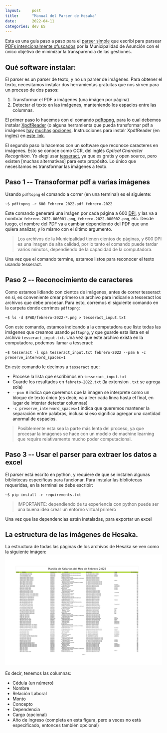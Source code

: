 ```yaml
---
layout:     post
title:      "Manual del Parser de Hesaka"
date:       2022-04-11
categories: dev ES
---
```


Esta es una guía paso a paso para el [parser simple](https://github.com/torresmateo/parser-hesaka) que escribí para parsear [PDFs intencionalmente ofuscados](https://www.asuncion.gov.py/hesaka) por la Municipalidad de Asunción con el único objetivo de minimizar la transparencia de las gestiones.

## Qué software instalar:

El parser es un parser de texto, y no un parser de imágenes. Para obtener el texto, necesitamos instalar dos herramientas gratuitas que nos sirven para un proceso de dos pasos:

1. Transformar el PDF a imágenes (una imágen por página)
2. Detectar el texto en las imágenes, manteniendo los espacios entre las columnas.

El primer paso lo hacemos con el comando [pdftopng](https://www.xpdfreader.com/pdftopng-man.html), para lo cual debemos instalar [XpdfReader](https://www.xpdfreader.com/download.html) (o alguna herramienta que pueda transformar pdf a imágenes [hay]() [muchas]() [opciones](). Instrucciones para instalr XpdfReader (en inglés) en [este link]().

El segundo paso lo hacemos con un software que reconoce caracteres en imágenes. Esto se conoce como OCR, del inglés _Optical Character Recognition_. Yo elegí usar [tesseract](https://github.com/tesseract-ocr/tesseract), ya que es gratis y open source, pero existen [muchas alternativas] para este propósito. Lo único que necesitamos es transformar las imágenes a texto.

## Paso 1 -- Transoformar pdf a varias imágenes

Usando `pdftopng` el comando a correr (en una terminal) es el siguiente:

```console
~$ pdftopng -r 600 Febrero_2022.pdf febrero-2022
```

Este comando generará una imágen por cada página a 600 [DPI](https://es.wikipedia.org/wiki/Puntos_por_pulgada), y las va a nombrar `febrero-2022-000001.png`, `febrero-2022-000002.png`, etc. Desde luego, el nombre del PDF va a cambiar dependiendo del PDF que uno quiera analizar, y lo mismo con el último argumento.

> Los archivos de la Municipalidad tienen cientos de páginas, y 600 DPI es una imagen de alta calidad, por lo tanto el comando puede tardar varios minutos, dependiendo de la capacidad de la computadora.

Una vez que el comando termine, estamos listos para reconocer el texto usando tesseract.

## Paso 2 -- Reconocimiento de caracteres

Como estamos lidiando con cientos de imágenes, antes de correr tesseract en si, es conveniente crear primero un archivo para indicarle a tesseract los archivos que debe procesar. Para esto, corremos el siguiente comando en la carpeta donde corrimos `pdftopng`:

```console
~$ ls -d $PWD/febrero-2022-*.png > tesseract_input.txt
```

Con este comando, estamos indicando a la computadora que liste todas las imágenes que creamos usando `pdftopng`, y que guarde esta lista en el archivo `tesseract_input.txt`. Una vez que este archivo exista en la computadora, podemos llamar a tesseract:

```console
~$ tesseract -l spa tesseract_input.txt febrero-2022 --psm 6 -c preserve_interword_spaces=1
```

En este comando le decimos a `tesseract` que:
* Procese la lista que escribimos en `tesseract_input.txt`
* Guarde los resultados en `febreto-2022.txt` (la extension `.txt` se agrega sola)
* `--psm 6` indica que queremos que la imagen se interprete como un bloque de texto único (es decir, va a leer cada línea hasta el final, en lugar de intentar detectar columnas)
* `-c preserve_interword_spaces=1` indica que queremos mantener la separación entre palabras, incluso si eso significa agregar una cantidad anormal de espacios.

> Posiblemente esta sea la parte más lenta del proceso, ya que procesar la imágenes se hace con un modelo de machine learning que require relativamente mucho poder computacional.

## Paso 3 -- Usar el parser para extraer los datos a excel

El parser está escrito en python, y requiere de que se instalen algunas bibliotecas específicas para funcionar. Para instalar las bibliotecas requeridas, en la terminal se debe escribir:

```console
~$ pip install -r requirements.txt
```

> IMPORTANTE: dependiendo de tu experiencia con python puede ser una buena idea crear un entorno virtual primero

Una vez que las dependencias están instaladas, para exportar un excel 


## La estructura de las imágenes de Hesaka.

La estructura de todas las páginas de los archivos de Hesaka se ven como la siguiente imágen:
![screenshot-pdf](/images/manual-hesaka/screenshot-pdf.png)

Es decir, tenemos las columnas:

* Cédula (un número)
* Nombre
* Relación Laboral
* Monto
* Concepto
* Dependencia
* Cargo (opcional)
* Año de Ingreso (completa en esta figura, pero a veces no está especificado, entonces también opcional)
